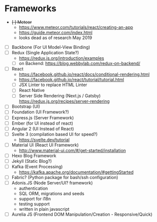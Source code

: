 # Frameworks

 - ~~[ ] Meteor~~
   - https://www.meteor.com/tutorials/react/creating-an-app  
   - https://guide.meteor.com/index.html  
   - looks dead as of research May 2019
 - [ ] Backbone (For UI Model-View Binding)
 - [ ] Redux (Single Application State?)
   - https://redux.js.org/introduction/examples  
   - [ ] on Backend: https://blog.webbylab.com/redux-on-backend/
 - [ ] React  
   - https://facebook.github.io/react/docs/conditional-rendering.html  
   - https://facebook.github.io/react/tutorial/tutorial.html  
   - [ ] JSX Linter to replace HTML Linter
   - [ ] React Native  
   - [ ] Server Side Rendering (Next.js / Gatsby) https://redux.js.org/recipes/server-rendering   
 - [ ] Bootstrap (UI)  
 - [ ] Foundation (UI Framework?)
 - [ ] Express.js (Server Framework)
 - [ ] Ember (for UI instead of react)
 - [ ] Angular 2  (UI Instead of React)
 - [ ] Svelte 3 (compilation based UI for speed?)
   - https://svelte.dev/tutorial
 - [ ] Material UI  (React UI Framework)
   - http://www.material-ui.com/#/get-started/installation   
 - [ ] Hexo Blog Framework
 - [ ] Jekyll (Static Blog?)
 - [ ] Kafka (Event Processing)
   - https://kafka.apache.org/documentation/#gettingStarted  
 - [ ] Fabric? (Python package for bash/ssh configuration)
 - [ ] Adonis.JS (Node Server/UI? framework)
   - authentication
   - SQL ORM, migrations and seeds
   - support for i18n
   - testing support
   - written in plain javascript
 - [ ] Aurelia JS (Frontend DOM Manipulation/Creation - Responsive/Quick)
